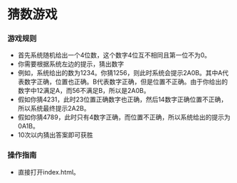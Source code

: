# 猜数游戏
### 游戏规则
+ 首先系统随机给出一个4位数，这个数字4位互不相同且第一位不为0。
+ 你需要根据系统左边的提示，猜出数字
+ 例如，系统给出的数为1234。你猜1256，则此时系统会提示2A0B。其中A代表数字正确，位置也正确。B代表数字正确，但是位置不正确。由于你给出的数字中12满足A，而56不满足B，所以是2A0B。
+ 假如你猜4231，此时23位置正确数字也正确，然后14数字正确位置不正确，所以系统最终提示2A2B。
+ 假如你猜4789，此时只有4数字正确，而位置不正确，所以系统给出的提示为0A1B。
+ 10次以内猜出答案即可获胜

### 操作指南
+ 直接打开index.html。